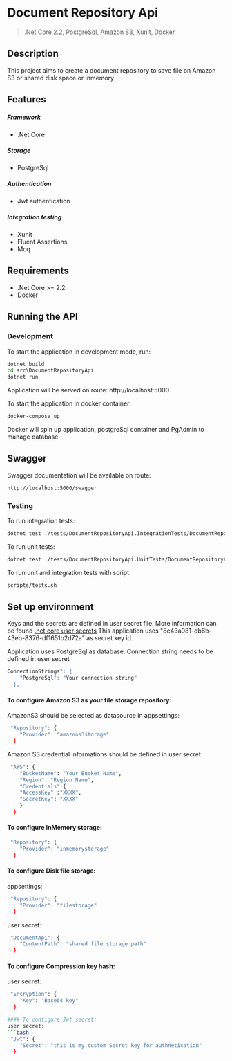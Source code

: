 # Document Repository Api

> .Net Core 2.2, PostgreSql, Amazon S3, Xunit, Docker  

## Description
This project aims to create a document repository to save file on Amazon S3 or shared disk space or inmemory

## Features
##### Framework
- .Net Core
##### Storage
- PostgreSql
##### Authentication
- Jwt authentication
##### Integration testing
- Xunit
- Fluent Assertions
- Moq

## Requirements

- .Net Core >= 2.2
- Docker

## Running the API
### Development
To start the application in development mode, run:

```cmd
dotnet build
cd src\DocumentRepositoryApi
dotnet run
```
Application will be served on route: 
http://localhost:5000

To start the application in docker container:
```cmd
docker-compose up
```
Docker will spin up application, postgreSql container and PgAdmin to manage database

## Swagger
Swagger documentation will be available on route: 
```bash
http://localhost:5000/swagger
```

### Testing
To run integration tests: 
```bash
dotnet test ./tests/DocumentRepositoryApi.IntegrationTests/DocumentRepositoryApi.IntegrationTests.csproj
```
To run unit tests: 
```bash
dotnet test ./tests/DocumentRepositoryApi.UnitTests/DocumentRepositoryApi.UnitTests.csproj
```

To run unit and integration tests with script: 
```bash
scripts/tests.sh
```

## Set up environment
Keys and the secrets are defined in user secret file. More information can be found [.net core user secrets](https://docs.microsoft.com/en-us/aspnet/core/security/app-secrets?view=aspnetcore-2.2&tabs=windows)
This application uses "8c43a081-db6b-43eb-8376-df1651b2d72a" as secret key id.

Application uses PostgreSql as database. Connection string needs to be defined in user secret
```bash
ConnectionStrings": {
    "PostgreSql": "Your connection string"
  },
```
#### To configure Amazon S3 as your file storage repository:
AmazonS3 should be selected as datasource in appsettings:
```bash
 "Repository": {
    "Provider": "amazons3storage"
  }
```

Amazon S3 credential informations should be defined in user secret
```bash
 "AWS": {
    "BucketName": "Your Bucket Name",
    "Region": "Region Name",
	"Credentials":{
	"AccessKey" :"XXXX",
	"SecretKey": "XXXX"
	}
  }
```

#### To configure InMemory storage:
```bash
 "Repository": {
    "Provider": "inmemorystorage"
  }
```

#### To configure Disk file storage:

appsettings:
```bash
 "Repository": {
    "Provider": "filestorage"
  }
```

user secret:
```bash
 "DocumentApi": {
    "ContentPath": "shared file storage path"
  }
```

#### To configure Compression key hash:
user secret:
```bash
 "Encryption": {
    "Key": "Base64 key"
  }

#### To configure Jwt secret:
user secret:
```bash
 "Jwt": {
    "Secret": "this is my custom Secret key for authnetication"
  }